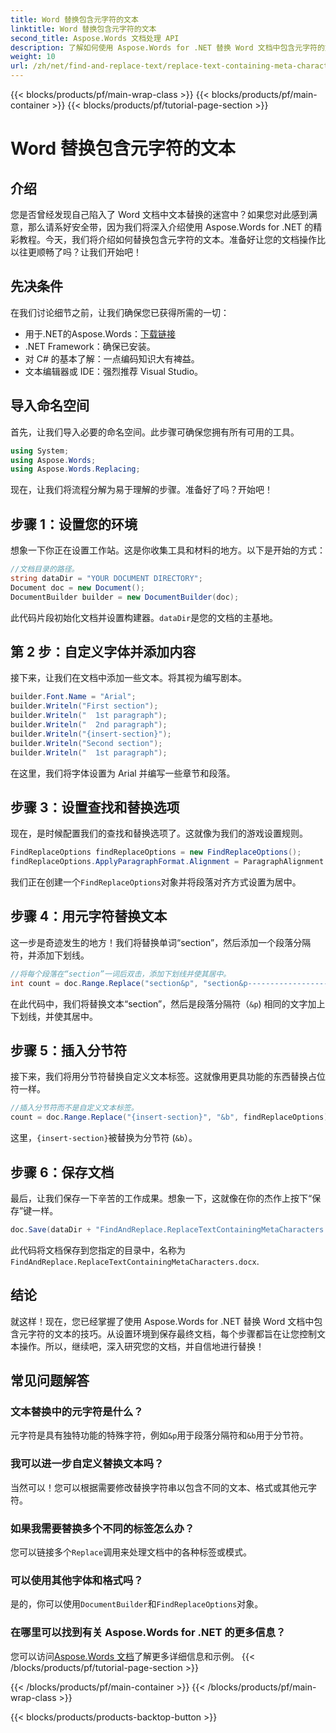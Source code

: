 ```yaml
---
title: Word 替换包含元字符的文本
linktitle: Word 替换包含元字符的文本
second_title: Aspose.Words 文档处理 API
description: 了解如何使用 Aspose.Words for .NET 替换 Word 文档中包含元字符的文本。按照我们详细、引人入胜的教程进行无缝文本操作。
weight: 10
url: /zh/net/find-and-replace-text/replace-text-containing-meta-characters/
---
```


{{< blocks/products/pf/main-wrap-class >}}
{{< blocks/products/pf/main-container >}}
{{< blocks/products/pf/tutorial-page-section >}}

# Word 替换包含元字符的文本

## 介绍

您是否曾经发现自己陷入了 Word 文档中文本替换的迷宫中？如果您对此感到满意，那么请系好安全带，因为我们将深入介绍使用 Aspose.Words for .NET 的精彩教程。今天，我们将介绍如何替换包含元字符的文本。准备好让您的文档操作比以往更顺畅了吗？让我们开始吧！

## 先决条件

在我们讨论细节之前，让我们确保您已获得所需的一切：
- 用于.NET的Aspose.Words：[下载链接](https://releases.aspose.com/words/net/)
- .NET Framework：确保已安装。
- 对 C# 的基本了解：一点编码知识大有裨益。
- 文本编辑器或 IDE：强烈推荐 Visual Studio。

## 导入命名空间

首先，让我们导入必要的命名空间。此步骤可确保您拥有所有可用的工具。

```csharp
using System;
using Aspose.Words;
using Aspose.Words.Replacing;
```

现在，让我们将流程分解为易于理解的步骤。准备好了吗？开始吧！

## 步骤 1：设置您的环境

想象一下你正在设置工作站。这是你收集工具和材料的地方。以下是开始的方式：

```csharp
//文档目录的路径。
string dataDir = "YOUR DOCUMENT DIRECTORY";
Document doc = new Document();
DocumentBuilder builder = new DocumentBuilder(doc);
```

此代码片段初始化文档并设置构建器。`dataDir`是您的文档的主基地。

## 第 2 步：自定义字体并添加内容

接下来，让我们在文档中添加一些文本。将其视为编写剧本。

```csharp
builder.Font.Name = "Arial";
builder.Writeln("First section");
builder.Writeln("  1st paragraph");
builder.Writeln("  2nd paragraph");
builder.Writeln("{insert-section}");
builder.Writeln("Second section");
builder.Writeln("  1st paragraph");
```

在这里，我们将字体设置为 Arial 并编写一些章节和段落。

## 步骤 3：设置查找和替换选项

现在，是时候配置我们的查找和替换选项了。这就像为我们的游戏设置规则。

```csharp
FindReplaceOptions findReplaceOptions = new FindReplaceOptions();
findReplaceOptions.ApplyParagraphFormat.Alignment = ParagraphAlignment.Center;
```

我们正在创建一个`FindReplaceOptions`对象并将段落对齐方式设置为居中。

## 步骤 4：用元字符替换文本

这一步是奇迹发生的地方！我们将替换单词“section”，然后添加一个段落分隔符，并添加下划线。

```csharp
//将每个段落在“section”一词后双击，添加下划线并使其居中。
int count = doc.Range.Replace("section&p", "section&p----------------------&p", findReplaceOptions);
```

在此代码中，我们将替换文本“section”，然后是段落分隔符（`&p`) 相同的文字加上下划线，并使其居中。

## 步骤 5：插入分节符

接下来，我们将用分节符替换自定义文本标签。这就像用更具功能的东西替换占位符一样。

```csharp
//插入分节符而不是自定义文本标签。
count = doc.Range.Replace("{insert-section}", "&b", findReplaceOptions);
```

这里，`{insert-section}`被替换为分节符 (`&b`）。

## 步骤 6：保存文档

最后，让我们保存一下辛苦的工作成果。想象一下，这就像在你的杰作上按下“保存”键一样。

```csharp
doc.Save(dataDir + "FindAndReplace.ReplaceTextContainingMetaCharacters.docx");
```

此代码将文档保存到您指定的目录中，名称为`FindAndReplace.ReplaceTextContainingMetaCharacters.docx`.

## 结论

就这样！现在，您已经掌握了使用 Aspose.Words for .NET 替换 Word 文档中包含元字符的文本的技巧。从设置环境到保存最终文档，每个步骤都旨在让您控制文本操作。所以，继续吧，深入研究您的文档，并自信地进行替换！

## 常见问题解答

### 文本替换中的元字符是什么？
元字符是具有独特功能的特殊字符，例如`&p`用于段落分隔符和`&b`用于分节符。

### 我可以进一步自定义替换文本吗？
当然可以！您可以根据需要修改替换字符串以包含不同的文本、格式或其他元字符。

### 如果我需要替换多个不同的标签怎么办？
您可以链接多个`Replace`调用来处理文档中的各种标签或模式。

### 可以使用其他字体和格式吗？
是的，你可以使用`DocumentBuilder`和`FindReplaceOptions`对象。

### 在哪里可以找到有关 Aspose.Words for .NET 的更多信息？
您可以访问[Aspose.Words 文档](https://reference.aspose.com/words/net/)了解更多详细信息和示例。
{{< /blocks/products/pf/tutorial-page-section >}}

{{< /blocks/products/pf/main-container >}}
{{< /blocks/products/pf/main-wrap-class >}}

{{< blocks/products/products-backtop-button >}}

